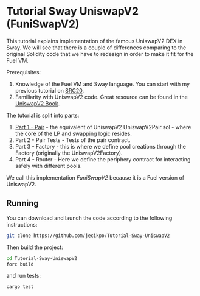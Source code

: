 # Tutorial Sway UniswapV2 (FuniSwapV2)
This tutorial explains implementation of the famous UniswapV2 DEX in Sway. We will 
see that there is a couple of differences comparing to the original Solidity code
that we have to redesign in order to make it fit for the Fuel VM.

Prerequisites:
1) Knowledge of the Fuel VM and Sway language. You can start with my previous tutorial on [SRC20](https://github.com/jecikpo/Tutorial-Fuel-SRC20).
2) Familiarity with UniswapV2 code. Great resource can be found in the [UniswapV2 Book](https://www.rareskills.io/uniswap-v2-book).

The tutorial is split into parts:
1) [Part 1 - Pair](https://github.com/jecikpo/Tutorial-Sway-UniswapV2/PART-1-Pair.md) - the equivalent of UniswapV2 UniswapV2Pair.sol - where the core of the LP and swapping logic resides.
2) Part 2 - Pair Tests - Tests of the pair contract.
2) Part 3 - Factory - this is where we define pool creations through the Factory (originally the UniswapV2Factory).
3) Part 4 - Router - Here we define the periphery contract for interacting safely with different pools. 

We call this implementation *FuniSwapV2* because it is a Fuel version of UniswapV2.

## Running

You can download and launch the code according to the following instructions:

```bash
git clone https://github.com/jecikpo/Tutorial-Sway-UniswapV2
```

Then build the project:

```bash
cd Tutorial-Sway-UniswapV2
forc build
```

and run tests:
```bash
cargo test
```